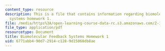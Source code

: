 ```yaml
---
content_type: resource
description: This is a file that contains information regarding biomolecular feedback
  systems homework 1.
file: /media/https%3A/open-learning-course-data-rc.s3.amazonaws.com/2-18-biomolecular-feedback-systems-spring-2015/6771abb490d72914c1289d15068db8ae_MIT2_18S15_Homework_1.pdf
file_type: application/pdf
resourcetype: Document
title: Biomolecular Feedback Systems Homework 1
uid: 6771abb4-90d7-2914-c128-9d15068db8ae
---
```

